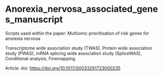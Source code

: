 # Anorexia_nervosa_associated_genes_manuscript
Scripts used within the paper: Multiomic prioritisation of risk genes for anorexia nervosa

Transcriptome wide association study (TWAS),
Protein wide association study (PWAS),
mRNA splicing wide association study (SpliceWAS),
Conditional analysis,
Finemapping

Article: doi: https://doi.org/10.1017/S0033291723000235
